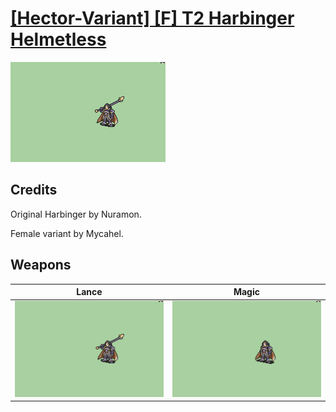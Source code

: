 # [\[Hector-Variant\] \[F\] T2 Harbinger Helmetless](./)

<img src="./2.%20Lance/Lance_000.png" alt="[Hector-Variant] [F] T2 Harbinger Helmetless standing" />

## Credits

Original Harbinger by Nuramon.

Female variant by Mycahel.

## Weapons


|Lance |Magic |
|  :---: | :---: |
| <img alt="Lance animation" src="./2.%20Lance/Lance.gif" /> | <img alt="Magic animation" src="./6.%20Magic/Magic.gif" /> |
